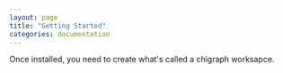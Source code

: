 ```yaml
---
layout: page
title: "Getting Started"
categories: documentation
---
```


Once installed, you need to create what's called a chigraph worksapce. 
